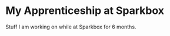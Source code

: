 My Apprenticeship at Sparkbox
==========================

Stuff I am working on while at Sparkbox for 6 months.
